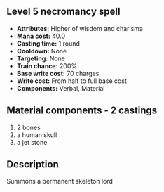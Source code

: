 ## Level 5 necromancy spell

- **Attributes:** Higher of wisdom and charisma
- **Mana cost:** 40.0
- **Casting time:** 1 round
- **Cooldown:** None
- **Targeting:** None
- **Train chance:** 200%
- **Base write cost:** 70 charges
- **Write cost:** From half to full base cost
- **Components:** Verbal, Material

## Material components - 2 castings

1. 2 bones
2. a human skull
3. a jet stone

## Description

Summons a permanent skeleton lord
